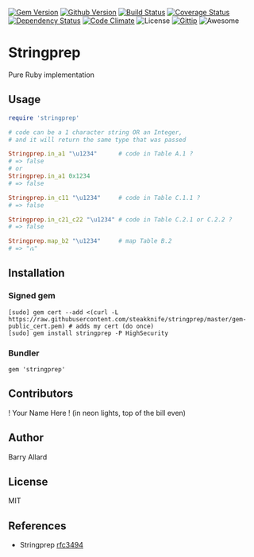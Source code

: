 [![Gem Version](https://badge.fury.io/rb/stringprep.png)](http://badge.fury.io/rb/stringprep)
[![Github Version](https://img.shields.io/github/release/steakknife/stringprep.svg)](https://github.com/steakknife/stringprep/release)
[![Build Status](https://travis-ci.org/steakknife/stringprep.svg?branch=master)](https://travis-ci.org/steakknife/stringprep)
[![Coverage Status](https://coveralls.io/repos/steakknife/stringprep/badge.png?branch=master)](https://coveralls.io/r/steakknife/stringprep?branch=master)
[![Dependency Status](https://gemnasium.com/steakknife/stringprep.svg)](https://gemnasium.com/steakknife/stringprep)
[![Code Climate](https://codeclimate.com/github/steakknife/stringprep.png)](https://codeclimate.com/github/steakknife/stringprep)
![License](https://img.shields.io/badge/License-MIT-blue.svg)
[![Gittip](https://img.shields.io/badge/Gittip-$upport-green.svg)](https://www.gittip.com/steakknife/)
![Awesome](https://img.shields.io/badge/Awesome-%F0%9F%98%8E-blue.svg)

# Stringprep

Pure Ruby implementation

## Usage

```ruby
require 'stringprep'

# code can be a 1 character string OR an Integer,
# and it will return the same type that was passed

Stringprep.in_a1 "\u1234"      # code in Table A.1 ?
# => false
# or
Stringprep.in_a1 0x1234
# => false

Stringprep.in_c11 "\u1234"     # code in Table C.1.1 ?
# => false

Stringprep.in_c21_c22 "\u1234" # code in Table C.2.1 or C.2.2 ?
# => false

Stringprep.map_b2 "\u1234"     # map Table B.2
# => "ሴ"
```

## Installation

### Signed gem

    [sudo] gem cert --add <(curl -L https://raw.githubusercontent.com/steakknife/stringprep/master/gem-public_cert.pem) # adds my cert (do once)
    [sudo] gem install stringprep -P HighSecurity

### Bundler

    gem 'stringprep'

## Contributors

! Your Name Here ! (in neon lights, top of the bill even)

## Author

Barry Allard

## License

MIT

## References

- Stringprep [rfc3494](http://tools.ietf.org/html/rfc3494)
